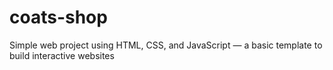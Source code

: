 # coats-shop
Simple web project using HTML, CSS, and JavaScript — a basic template to build interactive websites

